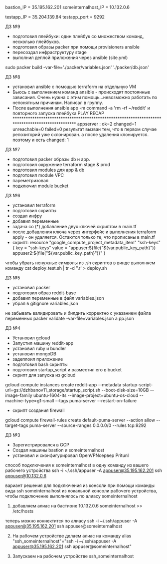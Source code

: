 bastion_IP = 35.195.162.201
someinternalhost_IP = 10.132.0.6

testapp_IP = 35.204.139.84
testapp_port = 9292
 
ДЗ №9
 - подготовил плейбуки: один плейбук со множеством команд, несколько плейбуков.
 - подготовил образы packer при помощи provisioners ansible
 - пересоздал инфраструктуру stage
 - выполнил деплой приложения через ansible (site.yml)


 sudo packer build -var-file='./packer/variables.json' './packer/db.json'


 ДЗ №8 
 - установил ansible с помощью terraform на отдельную VM
 - Бьюсь с выполнением команд ansible - происходят постоянные зависания. Очень нужна с этим помощь...невозможно работать по непонятным причинам. Написал в группу.
 - После выполнения ansible app -m command -a 'rm -rf ~/reddit' и повторного запуска плейбука 
 PLAY RECAP *************************************************************************************************
appserver                  : ok=2    changed=1    unreachable=0    failed=0
результат вызван тем, что в первом случае репозиторий уже склонирован. а после удаления клонируется. поэтому и есть changed: 1
 

 
 
 ДЗ №7
 - подготовил packer образы db и app.
 - подготовил окружение terraform stage & prod
 - подготовил modules для app & db
 - подготовил module VPC
 - пареметризовал
 - подключил module bucket


 ДЗ №6
  - установил terraform
  - подготовил скрипты
  - создал инфру
  - добавил переменные
  - задача со (*) добавление двух ключей скриптом в main.tf
  - после добавления ключа через интерфейс и выполнения terraform apply - он удаляется. Остаются только те, что прописаны в main.tf
  - скрипт:
  resource "google_compute_project_metadata_item" "ssh-keys" {
  key   = "ssh-keys"
  value = "appuser:${file("${var.public_key_path}")} appuser2:${file("${var.public_key_path}")}" 
}


 чтобы убрать ненужные символы из .sh скриптов в винде выполняем команду
 cat deploy_test.sh | tr -d '\r' > deploy.sh

 ДЗ №5
 - установил packer
 - подготовил образ reddit-base
 - добавил переменные в файл variables.json
 - убрал в gitignore variables.json

не забывать валидировать и билдить корректно с указанием файла переменных
packer validate -var-file=variables.json a
pp.json

 ДЗ №4
 - Установил gcloud
 - Запустил машину reddit-app
 - установил ruby и bundler
 - установил mongoDB
 - задеплоил приложение
 - подготовил bash скрипты
 - подготовил startup_script и разместил его в bucket
 - скрипт для запуска из gcloud

 gcloud compute instances create reddit-app --metadata startup-script-url=gs://dzhbanov11_storage/startup_script.sh --boot-disk-size=10GB --image-family ubuntu-1604-lts --image-project=ubuntu-os-cloud --machine-type=g1-small --tags puma-server --restart-on-failure 
 
 - скрипт создания firewall

 gcloud compute firewall-rules create default-puma-server --action allow --target-tags puma-server --source-ranges 0.0.0.0/0 --rules tcp:9292


 ДЗ №3
 - Зарегистрировался в GCP
 - Создал машины bastion и someinternalhost
 - установил и сконфигурировал OpenVPNсервер Pritunl

способ подключения к someinternalhost в одну команду из вашего рабочего устройства
 ssh -i ~/.ssh/appuser -A appuser@35.195.162.201 ssh appuser@10.132.0.6

вариант решения для подключения из консоли при  помощи команды вида ssh someinternalhost из локальной консоли рабочего устройства, чтобы подключение выполнялось по алиасу someinternalhost

 1. добавляем алиас на бастионе
 10.132.0.6 someinternalhost >> /etc/hosts 

 теперь можно коннектится по алиасу
ssh -i ~/.ssh/appuser -A appuser@35.195.162.201 ssh appuser@someinternalhost

 2. На рабочем устройстве делаем алиас на команду
alias "ssh_someinternalhost"="ssh -i ~/.ssh/appuser -A appuser@35.195.162.201 ssh appuser@someinternalhost"

 3. Запускаем на рабочем устройстве 
 ssh_someinternalhost





